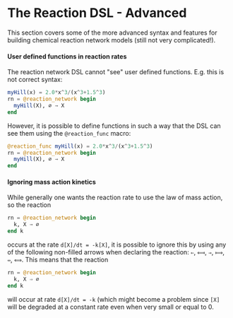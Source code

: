 # The Reaction DSL - Advanced
This section covers some of the more advanced syntax and features for building
chemical reaction network models (still not very complicated!).

#### User defined functions in reaction rates
The reaction network DSL cannot "see" user defined functions. E.g. this is not
correct syntax:

```julia
myHill(x) = 2.0*x^3/(x^3+1.5^3)
rn = @reaction_network begin
  myHill(X), ∅ → X
end
```
However, it is possible to define functions in such a way that the DSL can see
them using the `@reaction_func` macro:

```julia
@reaction_func myHill(x) = 2.0*x^3/(x^3+1.5^3)
rn = @reaction_network begin
  myHill(X), ∅ → X
end
```

#### Ignoring mass action kinetics
While generally one wants the reaction rate to use the law of mass action, so
the reaction
```julia
rn = @reaction_network begin
  k, X → ∅
end k
```
occurs at the rate ``d[X]/dt = -k[X]``, it is possible to ignore this by using
any of the following non-filled arrows when declaring the reaction: `⇐`, `⟽`,
`⇒`, `⟾`, `⇔`, `⟺`. This means that the reaction

```julia
rn = @reaction_network begin
  k, X ⇒ ∅
end k
```

will occur at rate ``d[X]/dt = -k`` (which might become a problem since ``[X]``
will be degraded at a constant rate even when very small or equal to 0.